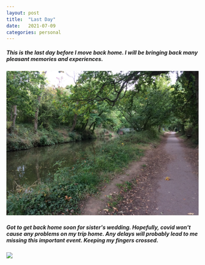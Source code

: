 ```yaml
---
layout: post
title:  "Last Day"
date:   2021-07-09
categories: personal
---
```


##### This is the last day before I move back home. I will be bringing back many pleasant memories and experiences. 

![](/assets/first_week.jpg)

##### Got to get back home soon for sister's wedding. Hopefully, covid won't cause any problems on my trip home. Any delays will probably lead to me missing this important event. Keeping my fingers crossed. 

![](/assets/jez-timms-7bVMdNYzH_8-unsplash.jpg)